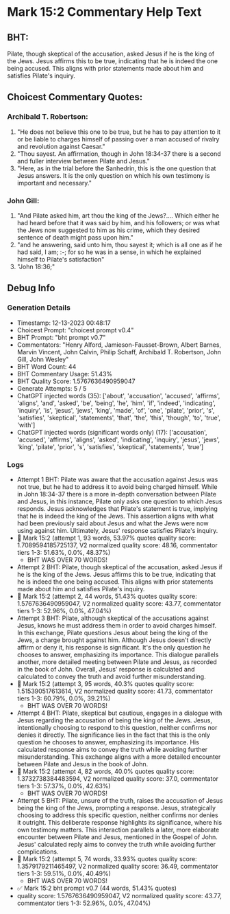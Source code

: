 # Mark 15:2 Commentary Help Text

## BHT:
Pilate, though skeptical of the accusation, asked Jesus if he is the king of the Jews. Jesus affirms this to be true, indicating that he is indeed the one being accused. This aligns with prior statements made about him and satisfies Pilate's inquiry.

## Choicest Commentary Quotes:
### Archibald T. Robertson:
1. "He does not believe this one to be true, but he has to pay attention to it or be liable to charges himself of passing over a man accused of rivalry and revolution against Caesar."
2. "Thou sayest. An affirmation, though in John 18:34-37 there is a second and fuller interview between Pilate and Jesus."
3. "Here, as in the trial before the Sanhedrin, this is the one question that Jesus answers. It is the only question on which his own testimony is important and necessary."

### John Gill:
1. "And Pilate asked him, art thou the king of the Jews?.... Which either he had heard before that it was said by him, and his followers; or was what the Jews now suggested to him as his crime, which they desired sentence of death might pass upon him."
2. "and he answering, said unto him, thou sayest it; which is all one as if he had said, I am; :-; for so he was in a sense, in which he explained himself to Pilate's satisfaction"
3. "John 18:36;"


## Debug Info
### Generation Details
- Timestamp: 12-13-2023 00:48:17
- Choicest Prompt: "choicest prompt v0.4"
- BHT Prompt: "bht prompt v0.7"
- Commentators: "Henry Alford, Jamieson-Fausset-Brown, Albert Barnes, Marvin Vincent, John Calvin, Philip Schaff, Archibald T. Robertson, John Gill, John Wesley"
- BHT Word Count: 44
- BHT Commentary Usage: 51.43%
- BHT Quality Score: 1.5767636490959047
- Generate Attempts: 5 / 5
- ChatGPT injected words (35):
	['about', 'accusation', 'accused', 'affirms', 'aligns', 'and', 'asked', 'be', 'being', 'he', 'him', 'if', 'indeed', 'indicating', 'inquiry', 'is', 'jesus', 'jews', 'king', 'made', 'of', 'one', 'pilate', 'prior', 's', 'satisfies', 'skeptical', 'statements', 'that', 'the', 'this', 'though', 'to', 'true', 'with']
- ChatGPT injected words (significant words only) (17):
	['accusation', 'accused', 'affirms', 'aligns', 'asked', 'indicating', 'inquiry', 'jesus', 'jews', 'king', 'pilate', 'prior', 's', 'satisfies', 'skeptical', 'statements', 'true']

### Logs
- Attempt 1 BHT: Pilate was aware that the accusation against Jesus was not true, but he had to address it to avoid being charged himself. While in John 18:34-37 there is a more in-depth conversation between Pilate and Jesus, in this instance, Pilate only asks one question to which Jesus responds. Jesus acknowledges that Pilate's statement is true, implying that he is indeed the king of the Jews. This assertion aligns with what had been previously said about Jesus and what the Jews were now using against him. Ultimately, Jesus' response satisfies Pilate's inquiry.
- 🔄 Mark 15:2 (attempt 1, 93 words, 53.97% quotes quality score: 1.7089594185725137, V2 normalized quality score: 48.16, commentator tiers 1-3: 51.63%, 0.0%, 48.37%) 
	- BHT WAS OVER 70 WORDS!
- Attempt 2 BHT: Pilate, though skeptical of the accusation, asked Jesus if he is the king of the Jews. Jesus affirms this to be true, indicating that he is indeed the one being accused. This aligns with prior statements made about him and satisfies Pilate's inquiry.
- 🔄 Mark 15:2 (attempt 2, 44 words, 51.43% quotes quality score: 1.5767636490959047, V2 normalized quality score: 43.77, commentator tiers 1-3: 52.96%, 0.0%, 47.04%)
- Attempt 3 BHT: Pilate, although skeptical of the accusations against Jesus, knows he must address them in order to avoid charges himself. In this exchange, Pilate questions Jesus about being the king of the Jews, a charge brought against him. Although Jesus doesn't directly affirm or deny it, his response is significant. It's the only question he chooses to answer, emphasizing its importance. This dialogue parallels another, more detailed meeting between Pilate and Jesus, as recorded in the book of John. Overall, Jesus' response is calculated and calculated to convey the truth and avoid further misunderstanding.
- 🔄 Mark 15:2 (attempt 3, 95 words, 40.3% quotes quality score: 1.515390517613614, V2 normalized quality score: 41.73, commentator tiers 1-3: 60.79%, 0.0%, 39.21%) 
	- BHT WAS OVER 70 WORDS!
- Attempt 4 BHT: Pilate, skeptical but cautious, engages in a dialogue with Jesus regarding the accusation of being the king of the Jews. Jesus, intentionally choosing to respond to this question, neither confirms nor denies it directly. The significance lies in the fact that this is the only question he chooses to answer, emphasizing its importance. His calculated response aims to convey the truth while avoiding further misunderstanding. This exchange aligns with a more detailed encounter between Pilate and Jesus in the book of John.
- 🔄 Mark 15:2 (attempt 4, 82 words, 40.0% quotes quality score: 1.3732738384483594, V2 normalized quality score: 37.0, commentator tiers 1-3: 57.37%, 0.0%, 42.63%) 
	- BHT WAS OVER 70 WORDS!
- Attempt 5 BHT: Pilate, unsure of the truth, raises the accusation of Jesus being the king of the Jews, prompting a response. Jesus, strategically choosing to address this specific question, neither confirms nor denies it outright. This deliberate response highlights its significance, where his own testimony matters. This interaction parallels a later, more elaborate encounter between Pilate and Jesus, mentioned in the Gospel of John. Jesus' calculated reply aims to convey the truth while avoiding further complications.
- 🔄 Mark 15:2 (attempt 5, 74 words, 33.93% quotes quality score: 1.3579179211465497, V2 normalized quality score: 36.49, commentator tiers 1-3: 59.51%, 0.0%, 40.49%) 
	- BHT WAS OVER 70 WORDS!
- ✅ Mark 15:2 bht prompt v0.7 (44 words, 51.43% quotes)
- quality score: 1.5767636490959047, V2 normalized quality score: 43.77, commentator tiers 1-3: 52.96%, 0.0%, 47.04%)